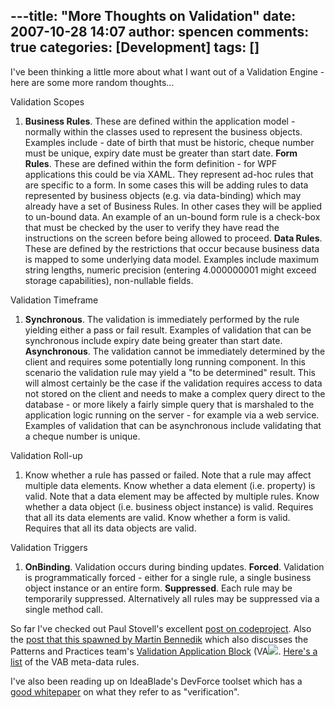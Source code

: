 ---title: "More Thoughts on Validation"
date: 2007-10-28 14:07
author: spencen
comments: true
categories: [Development]
tags: []
---
I've been thinking a little more about what I want out of a Validation Engine - here are some more random thoughts...
 

Validation Scopes
 

1.  **Business Rules**. These are defined within the application model - normally within the classes used to represent the business objects. Examples include - date of birth that must be historic, cheque number must be unique, expiry date must be greater than start date.  **Form Rules**. These are defined within the form definition - for WPF applications this could be via XAML. They represent ad-hoc rules that are specific to a form. In some cases this will be adding rules to data represented by business objects (e.g. via data-binding) which may already have a set of Business Rules. In other cases they will be applied to un-bound data. An example of an un-bound form rule is a check-box that must be checked by the user to verify they have read the instructions on the screen before being allowed to proceed.  **Data Rules**. These are defined by the restrictions that occur because business data is mapped to some underlying data model. Examples include maximum string lengths, numeric precision (entering 4.000000001 might exceed storage capabilities), non-nullable fields. 

Validation Timeframe
 

1.  **Synchronous**. The validation is immediately performed by the rule yielding either a pass or fail result. Examples of validation that can be synchronous include expiry date being greater than start date.  **Asynchronous**. The validation cannot be immediately determined by the client and requires some potentially long running component. In this scenario the validation rule may yield a "to be determined" result. This will almost certainly be the case if the validation requires access to data not stored on the client and needs to make a complex query direct to the database - or more likely a fairly simple query that is marshaled to the application logic running on the server - for example via a web service. Examples of validation that can be asynchronous include validating that a cheque number is unique. 

Validation Roll-up
 

1.  Know whether a rule has passed or failed. Note that a rule may affect multiple data elements.  Know whether a data element (i.e. property) is valid. Note that a data element may be affected by multiple rules.  Know whether a data object (i.e. business object instance) is valid. Requires that all its data elements are valid.  Know whether a form is valid. Requires that all its data objects are valid. 

Validation Triggers
 

1.  **OnBinding**. Validation occurs during binding updates.  **Forced**. Validation is programmatically forced - either for a single rule, a single business object instance or an entire form.  **Suppressed**. Each rule may be temporarily suppressed. Alternatively all rules may be suppressed via a single method call. 

So far I've checked out Paul Stovell's excellent <a href="http://www.codeproject.com/WPF/wpfvalidation.asp" target="_blank">post on codeproject</a>. Also the <a href="http://www.bennedik.de/2007/03/enterprise-wpf-validation.html" target="_blank">post that this spawned by Martin Bennedik</a> which also discusses the Patterns and Practices team's <a href="http://www.codeplex.com/entlib" target="_blank">Validation Application Block</a> (VA![](http://blog.spencen.com/emoticons/cool.png). <a href="http://blogs.msdn.com/tomholl/archive/2007/01/09/validators-supplied-in-the-vab.aspx" target="_blank">Here's a list</a> of the VAB meta-data rules.
 

I've also been reading up on IdeaBlade's DevForce toolset which has a <a href="http://www.ideablade.com/PDF/VerificationWhitepaper.pdf" target="_blank">good whitepaper</a> on what they refer to as "verification". 


